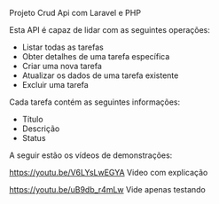 Projeto Crud Api com Laravel e PHP

Esta API é capaz de lidar com as seguintes operações:
   - Listar todas as tarefas
   - Obter detalhes de uma tarefa específica
   - Criar uma nova tarefa
   - Atualizar os dados de uma tarefa existente
   - Excluir uma tarefa

Cada tarefa contém as seguintes informações:
   - Título
   - Descrição
   - Status

A seguir estão os vídeos de demonstrações:

https://youtu.be/V6LYsLwEGYA
Video com explicação


https://youtu.be/uB9db_r4mLw
Vide apenas testando
